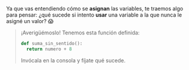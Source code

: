 Ya que vas entendiendo cómo se **asignan** las variables, te traemos algo para pensar: ¿qué sucede si intento **usar** una variable a la que nunca le asigné un valor? :scream:

> ¡Averigüémoslo! Tenemos esta función definida:
> 
> ```python
> def suma_sin_sentido():
>	return numero + 8
> ```
>
> Invócala en la consola y fíjate qué sucede.